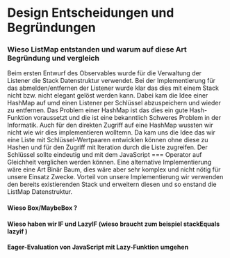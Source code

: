 # Design Entscheidungen und Begründungen

### Wieso ListMap entstanden und warum auf diese Art Begründung und vergleich

Beim ersten Entwurf des Observables wurde für die Verwaltung der Listener die Stack Datenstruktur verwendet. Bei der Implementierung für das abmelden/entfernen der Listener wurde klar das dies mit einem Stack nicht bzw. nicht elegant gelöst werden kann. Dabei kam die Idee einer HashMap auf umd einen Listener per Schlüssel abzuspeichern und wieder zu entfernen. Das Problem einer HashMap ist das dies ein gute Hash-Funktion voraussetzt und die ist eine bekanntlich Schweres Problem in der Informatik. Auch für den direkten Zugriff auf eine HashMap wussten wir nicht wie wir dies implementieren wolltemn. Da kam uns die Idee das wir eine Liste mit Schlüssel-Wertpaaren entwicklen können ohne diese zu Hashen und für den Zugriff mit Iteration durch die Liste zugreifen. Der Schlüssel sollte eindeutig und mit dem JavaScript === Operator auf Gleichheit verglichen werden können. Eine alternative Implementierung wäre eine Art Binär Baum, dies wäre aber sehr komplex und nicht nötig für unsere Einsatz Zwecke. Vorteil von unsere Implementierung wir verwenden den bereits existierenden Stack und erweitern diesen und so enstand die ListMap Datenstruktur.

#### Wieso Box/MaybeBox ?

#### Wieso haben wir IF und LazyIF \(wieso braucht zum beispiel stackEquals lazyif \)  

#### Eager-Evaluation von JavaScript  mit Lazy-Funktion umgehen



